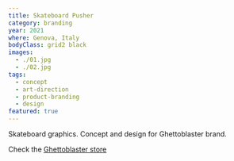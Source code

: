 ```yaml
---
title: Skateboard Pusher
category: branding
year: 2021
where: Genova, Italy
bodyClass: grid2 black
images:
  - ./01.jpg
  - ./02.jpg
tags:
  - concept
  - art-direction
  - product-branding
  - design
featured: true
---
```


Skateboard graphics. Concept and design for Ghettoblaster brand.

Check the [Ghettoblaster store](https://ghettoblasterwear/?source=rokma.com)
